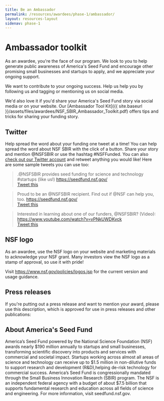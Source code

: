 ```yaml
---
title: Be an Ambassador
permalink: /resources/awardees/phase-1/ambassador/
layout: resources-layout
sidenav: phase-1
---
```


# Ambassador toolkit

As an awardee, you're the face of our program. We look to you to help generate public awareness of America's Seed Fund and encourage other promising small businesses and startups to apply, and we appreciate your ongoing support.

We want to contribute to your ongoing success. Help us help you by following us and tagging or mentioning us on social media.

We'd also love it if you'd share your America's Seed Fund story via social media or on your website. Our [Ambassador Tool Kit]({{ site.baseurl }}/assets/files/awardees/NSF_SBIR_Ambassador_Toolkit.pdf) offers tips and tricks for sharing your funding story.

## Twitter

Help spread the word about your funding one tweet at a time! You can help spread the word about NSF SBIR with the click of a button. Share your story and mention @NSFSBIR or use the hashtag #NSFFunded. You can also [check out our Twitter account](https://twitter.com/NSFSBIR) and retweet anything you would like!
Here are some sample tweets you can use too:  

> .@NSFSBIR provides seed funding for science and technology #startups (like us!) https://seedfund.nsf.gov/  
[Tweet this](https://ctt.ec/ce891)

> Proud to be an @NSFSBIR recipient. Find out if @NSF can help you, too. https://seedfund.nsf.gov/  
[Tweet this](https://ctt.ec/f6qDd)

> Interested in learning about one of our funders, @NSFSBIR? (Video): https://www.youtube.com/watch?v=vPNkUWDKvck  
[Tweet this](https://ctt.ec/1j_53)

## NSF logo

As an awardee, use the NSF logo on your website and marketing materials to acknowledge your NSF grant. Many investors view the NSF logo as a stamp of approval, so use it with pride!

Visit https://www.nsf.gov/policies/logos.jsp for the current version and usage guidance.

## Press releases
If you're putting out a press release and want to mention your award, please use this description, which is approved for use in press releases and other publications:

## About America's Seed Fund
America’s Seed Fund powered by the National Science Foundation (NSF) awards nearly $190 million annually to startups and small businesses, transforming scientific discovery into products and services with commercial and societal impact. Startups working across almost all areas of science and technology can receive up to $1.5 million in non-dilutive funds to support research and development (R&D),helping de-risk technology for commercial success. America’s Seed Fund is congressionally mandated through the Small Business Innovation Research (SBIR) program. The NSF is an independent federal agency with a budget of about $7.5 billion that supports fundamental research and education across all fields of science and engineering. For more information, visit seedfund.nsf.gov.
